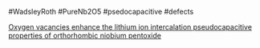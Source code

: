 
#WadsleyRoth
#PureNb2O5
#psedocapacitive
#defects


[Oxygen vacancies enhance the lithium ion intercalation pseudocapacitive properties of orthorhombic niobium pentoxide](https://www.sciencedirect.com/science/article/abs/pii/S0021979719314742?via%3Dihub)